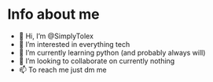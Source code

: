 Info about me
===
- 👋 Hi, I’m @SimplyTolex
- 👀 I’m interested in everything tech
- 🌱 I’m currently learning python (and probably always will)
- 💞️ I’m looking to collaborate on currently nothing
- 📫 To reach me just dm me
